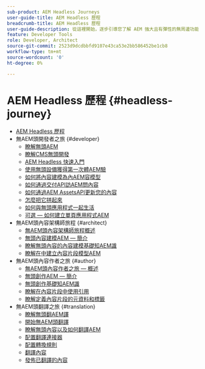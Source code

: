 ```yaml
---
sub-product: AEM Headless Journeys
user-guide-title: AEM Headless 歷程
breadcrumb-title: AEM Headless 歷程
user-guide-description: 從這裡開始，逐步引導您了解 AEM 強大且有彈性的無周邊功能、其功能，以及如何在您的專案中運用這些功能。
feature: Developer Tools
role: Developer, Architect
source-git-commit: 2523d9dcdbbfd9107e43ca53e2bb586452be1cb8
workflow-type: tm+mt
source-wordcount: '0'
ht-degree: 0%

---
```



# AEM Headless 歷程 {#headless-journey}

+ [AEM Headless 歷程](/help/journey-headless/home.md)
+ 無AEM頭開發者之旅 {#developer}
   + [瞭解無頭AEM](developer/overview.md)
   + [瞭解CMS無頭開發](developer/learn-about.md)
   + [AEM Headless 快速入門](developer/getting-started.md)
   + [使用無頭設備獲得第一次體AEM驗](developer/path-to-first-experience.md)
   + [如何將內容建模為內AEM容模型](developer/model-your-content.md)
   + [如何通過交付API訪AEM問內容](developer/access-your-content.md)
   + [如何通過AEM AssetsAPI更新您的內容](developer/update-your-content.md)
   + [怎麼把它拼起來](developer/put-it-all-together.md)
   + [如何與無頭應用程式一起生活](developer/go-live.md)
   + [可選 — 如何建立單頁應用程式AEM](developer/create-spa.md)
+ 無AEM頭內容架構師旅程 {#architect}
   + [無AEM頭內容架構師旅程概述](architect/overview.md)
   + [無頭內容建模AEM — 簡介](architect/introduction.md)
   + [瞭解無頭內容的內容建模基礎知AEM識](architect/basics.md)
   + [瞭解在中建立內容片段模型AEM](architect/model-structure.md)
+ 無AEM頭內容作者之旅 {#author}
   + [無AEM頭內容作者之旅 — 概述](author/overview.md)
   + [無頭創作AEM — 簡介](author/introduction.md)
   + [無頭創作基礎知AEM識](author/basics.md)
   + [瞭解在內容片段中使用引用](author/references.md)
   + [瞭解定義內容片段的元資料和標籤](author/metadata-tagging.md)
+ 無AEM頭翻譯之旅 {#translation}
   + [瞭解無頭翻AEM譯](translation/overview.md)
   + [開始無AEM頭翻譯](translation/getting-started.md)
   + [瞭解無頭內容以及如何翻譯AEM](translation/learn-about.md)
   + [配置翻譯連接器](translation/configure-connector.md)
   + [配置轉換規則](translation/translation-rules.md)
   + [翻譯內容](translation/translate-content.md)
   + [發佈已翻譯的內容](translation/publish-content.md)
